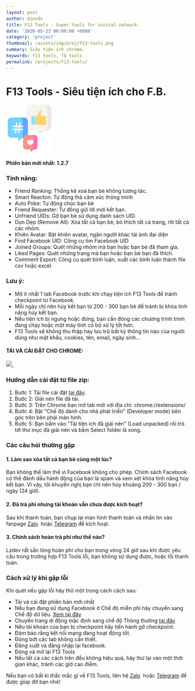 ```yaml
---
layout: post
author: dieudv
title: F13 Tools - Super tools for socical network.
date: '2020-05-23 00:00:00 +0000'
category: 'project'
thumbnail: /assets/img/proj/f13-tools.png
summary: Siêu tiện ích chrome.
keywords: f13 tools, fb tools
permalink: /projects/f13-tools/
---
```

F13 Tools - Siêu tiện ích cho F.B.
==================================

![F13 Tools](/assets/img/proj/f13-tools.png)

#### Phiên bản mới nhất: 1.2.7

### Tính năng:

-   Friend Ranking: Thống kê xoá bạn bè không tương tác.
-   Smart Reacton: Tự động thả cảm xúc thông minh
-   Auto Poke: Tự động chọc bạn bè
-   Friend Requester: Tự đông gửi lời mời kết bạn.
-   Unfriend UIDs: Gỡ bạn bè sử dụng danh sách UID.
-   Dọn Dẹp (Remove All): Xóa tất cả bạn bè, bỏ thích tất cả trang, rời tất cả các nhóm.
-   Khiên Avatar: Bật khiên avatar, ngăn người khác tải ảnh đại diện
-   Find Facebook UID: Công cụ tìm Facebook UID
-   Joined Groups: Quét những nhóm mà bạn hoặc bạn bè đã tham gia.
-   Liked Pages: Quét những trang mà bạn hoặc bạn bè bạn đã thích.
-   Comment Export: Công cụ quét bình luận, xuất các bình luận thành file csv hoặc excel.

### Lưu ý:

-   Mở ít nhất 1 tab Facebook trước khi chạy tiện ích F13 Tools để tránh checkpoint từ Facebook.
-   Mỗi ngày chỉ nên hủy kết bạn từ 200 - 300 bạn bè để tránh bị khóa tính năng hủy kết bạn.
-   Nếu tiện ích bị ngưng hoặc đứng, bạn cần đóng các chương trình trình đang chạy hoặc một máy tính có bộ xử lý tốt hơn.
-   F13 Tools sẽ không thu thập hay lưu trữ bất kỳ thông tin nào của người dùng như mật khẩu, cookies, tên, email, ngày sinh...

#### TẢI VÀ CÀI ĐẶT CHO CHROME:

[![](https://www.google.com/chrome/static/images/chrome-logo.svg) ](https://lzdev.org/f13-tools)   

### Hướng dẫn cài đặt từ file zip:

1.  Bước 1: Tải file cài đặt [tại đây](https://lzdev.org/f13-tools).
2.  Bước 2: Giải nén file đã tải.
3.  Bước 3: Trên Chrome bạn mở tab mới với địa chỉ: chrome://extensions/
4.  Bước 4: Bật "Chế độ dành cho nhà phát triển" (Developer mode) bên góc trên bên phải màn hình.
5.  Bước 5: Bạn bấm vào "Tải tiện ích đã giải nén" (Load unpacked) rồi trỏ tới thư mục đã giải nén và bấm Select folder là xong.

### Các câu hỏi thường gặp

#### 1\. Làm sao xóa tất cả bạn bè cùng một lúc?

Bạn không thể làm thế vì Facebook không cho phép. Chính sách Facebook có thể đánh dấu hành động của bạn là spam và xem xét khóa tính năng hủy kết bạn. Vì vậy, tôi khuyến nghị bạn chỉ nên hủy khoảng 200 - 300 bạn / ngày (24 giờ).

#### 2\. Đã trả phí nhưng tài khoản vẫn chưa được kích hoạt?

Sau khi thanh toán, bạn chụp lại màn hình thanh toán và nhắn tin vào fanpage [Zalo](https://zalo.me/dieudev)  hoặc [Telegram](https://t.me/f13tools) để kích hoạt.

#### 3\. Chính sách hoàn trả phí như thế nào?

Lzdev rất sẵn lòng hoàn phí cho bạn trong vòng 24 giờ sau khi được yêu cầu trong trường hợp F13 Tools lỗi, bạn không sử dụng được, hoặc lỗi thanh toán.

### Cách xử lý khi gặp lỗi

Khi quét nếu gặp lỗi hãy thử một trong cách cách sau:

-   Tải và cài đặt phiên bản mới nhất
-   Nếu bạn đang sử dụng Facebook ở Chế độ miễn phí hãy chuyển sang Chế độ dữ liệu. [Xem tại đây](https://mobile.facebook.com/mobile/zero/carrier_page/education_page/)
-   Chuyển trang di động mặc định sang chế độ Thông thường [tại đây](https://m.facebook.com/settings/site/?ref_component=mbasic_footer&ref_page=MSettingsController&refid=70)
-   Nếu tài khoản của bạn bị checkpoint hãy tiến hành gỡ checkpoint.
-   Đảm bảo rằng kết nối mạng đang hoạt động tốt.
-   Đóng bớt các tab không cần thiết.
-   Đăng xuất và đăng nhập lại facebook.
-   Đóng và mở lại F13 Tools
-   Nếu tất cả các cách trên đều không hiệu quả, hãy thử lại vào một thời gian khác, tránh các giờ cao điểm.

Nếu bạn có bất kì thắc mắc gì về F13 Tools, liên hệ [Zalo](https://zalo.me/g/nnckmc504)  hoặc [Telegram](https://t.me/f13tools) để được giúp đỡ bạn nhé!